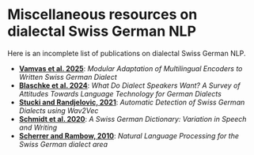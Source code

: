 # Miscellaneous resources on dialectal Swiss German NLP


Here is an incomplete list of publications on dialectal Swiss German NLP. 

* **[Vamvas et al. 2025](10.48550/arXiv.2401.14400)**: *Modular Adaptation of Multilingual Encoders to Written Swiss German Dialect*
* **[Blaschke et al. 2024](https://arxiv.org/abs/2402.11968)**: *What Do Dialect Speakers Want? A Survey of Attitudes Towards Language Technology for German Dialects*
* **[Stucki and Randjelovic, 2021](https://www.google.com/url?sa=t&source=web&rct=j&opi=89978449&url=https://www.zhaw.ch/storage/engineering/institute-zentren/cai/Project_Thesis_Automatic_Dialect_Detection.pdf&ved=2ahUKEwjuucLP9YGNAxVA-wIHHVvzCtAQFnoECB0QAQ&usg=AOvVaw3BRLsLi6WURN2fwvRPNuXm)**: *Automatic Detection of Swiss German Dialects using Wav2Vec*
* **[Schmidt et al. 2020](http://arxiv.org/abs/2004.00139)**: *A Swiss German Dictionary: Variation in Speech and Writing*
* **[Scherrer and Rambow, 2010](https://www.semanticscholar.org/paper/Natural-Language-Processing-for-the-Swiss-German-Scherrer-Rambow/0ceef6f87ab5f4300a2cd213f6d781f54c3cf822)**: *Natural Language Processing for the Swiss German dialect area*